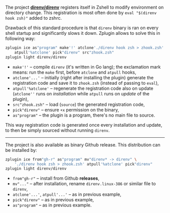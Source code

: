 The project [**direnv/direnv**](https://github.com/direnv/direnv) registers itself in Zshell to modify environment on directory change. This registration is most often done by `eval "$(direnv hook zsh)"` added to zshrc.

Drawback of this standard procedure is that `direnv` binary is ran on every shell startup and significantly slows it down. Zplugin allows to solve this in following way:

```zsh
zplugin ice as"program" make'!' atclone'./direnv hook zsh > zhook.zsh' \
    atpull'%atclone' pick"direnv" src"zhook.zsh"
zplugin light direnv/direnv
```

 - `make'!'` – compile `direnv` (it's written in Go lang); the exclamation mark means: run the `make` first, before `atclone` and `atpull` hooks,
 - `atclone'...'` – initially (right after installing the plugin) generate the registration code and save it to `zhook.zsh` (instead of passing to `eval`),
 - `atpull'%atclone'` – regenerate the registration code also on update (`atclone''` runs on *installation* while `atpull` runs on *update* of the plugin),
 - `src"zhook.zsh"` – load (`source`) the generated registration code,
 - `pick"direnv"` – ensure `+x` permission on the binary,
 - `as"program"` – the plugin is a program, there's no main file to source.

This way registration code is generated once every installation and update, to then be simply sourced without running `direnv`.

***

The project is also available as binary Github release. This distribution can be installed by:

```zsh
zplugin ice from"gh-r" as"program" mv"direnv* -> direnv" \
    './direnv hook zsh > zhook.zsh' atpull'%atclone' pick"direnv"
zplugin light direnv/direnv
```

 - `from"gh-r"` – install from Github **releases**,
 - `mv"..."` – after installation, rename `direnv.linux-386` or similar file to `direnv`,
 - `atclone'...'`, `atpull'...'` – as in previous example,
 - `pick"direnv"` – as in previous example,
 - `as"program"` – as in previous example.
